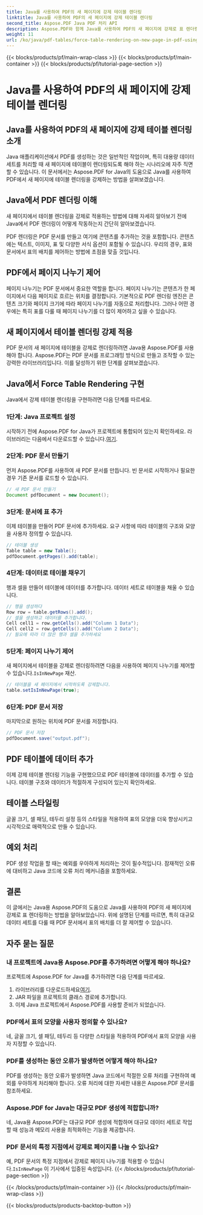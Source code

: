 ```yaml
---
title: Java를 사용하여 PDF의 새 페이지에 강제 테이블 렌더링
linktitle: Java를 사용하여 PDF의 새 페이지에 강제 테이블 렌더링
second_title: Aspose.PDF Java PDF 처리 API
description: Aspose.PDF와 함께 Java를 사용하여 PDF의 새 페이지에 강제로 표 렌더링하는 방법을 알아보세요. 이 단계별 가이드에는 소스 코드와 정확한 PDF 문서 서식 지정을 위한 전문가 팁이 포함되어 있습니다.
weight: 11
url: /ko/java/pdf-tables/force-table-rendering-on-new-page-in-pdf-using-java/
---
```


{{< blocks/products/pf/main-wrap-class >}}
{{< blocks/products/pf/main-container >}}
{{< blocks/products/pf/tutorial-page-section >}}

# Java를 사용하여 PDF의 새 페이지에 강제 테이블 렌더링


## Java를 사용하여 PDF의 새 페이지에 강제 테이블 렌더링 소개

Java 애플리케이션에서 PDF를 생성하는 것은 일반적인 작업이며, 특히 대용량 데이터 세트를 처리할 때 새 페이지에 테이블이 렌더링되도록 해야 하는 시나리오에 자주 직면할 수 있습니다. 이 문서에서는 Aspose.PDF for Java의 도움으로 Java를 사용하여 PDF에서 새 페이지에 테이블 렌더링을 강제하는 방법을 살펴보겠습니다.

## Java에서 PDF 렌더링 이해

새 페이지에서 테이블 렌더링을 강제로 적용하는 방법에 대해 자세히 알아보기 전에 Java에서 PDF 렌더링이 어떻게 작동하는지 간단히 알아보겠습니다.

PDF 렌더링은 PDF 문서를 만들고 여기에 콘텐츠를 추가하는 것을 포함합니다. 콘텐츠에는 텍스트, 이미지, 표 및 다양한 서식 옵션이 포함될 수 있습니다. 우리의 경우, 표와 문서에서 표의 배치를 제어하는 방법에 초점을 맞출 것입니다.

## PDF에서 페이지 나누기 제어

페이지 나누기는 PDF 문서에서 중요한 역할을 합니다. 페이지 나누기는 콘텐츠가 한 페이지에서 다음 페이지로 흐르는 위치를 결정합니다. 기본적으로 PDF 렌더링 엔진은 콘텐츠 크기와 페이지 크기에 따라 페이지 나누기를 자동으로 처리합니다. 그러나 어떤 경우에는 특히 표를 다룰 때 페이지 나누기를 더 많이 제어하고 싶을 수 있습니다.

## 새 페이지에서 테이블 렌더링 강제 적용

PDF 문서의 새 페이지에 테이블을 강제로 렌더링하려면 Java용 Aspose.PDF를 사용해야 합니다. Aspose.PDF는 PDF 문서를 프로그래밍 방식으로 만들고 조작할 수 있는 강력한 라이브러리입니다. 이를 달성하기 위한 단계를 살펴보겠습니다.

## Java에서 Force Table Rendering 구현

Java에서 강제 테이블 렌더링을 구현하려면 다음 단계를 따르세요.

### 1단계: Java 프로젝트 설정

 시작하기 전에 Aspose.PDF for Java가 프로젝트에 통합되어 있는지 확인하세요. 라이브러리는 다음에서 다운로드할 수 있습니다.[여기](https://releases.aspose.com/pdf/java/).

### 2단계: PDF 문서 만들기

먼저 Aspose.PDF를 사용하여 새 PDF 문서를 만듭니다. 빈 문서로 시작하거나 필요한 경우 기존 문서를 로드할 수 있습니다.

```java
// 새 PDF 문서 만들기
Document pdfDocument = new Document();
```

### 3단계: 문서에 표 추가

이제 테이블을 만들어 PDF 문서에 추가하세요. 요구 사항에 따라 테이블의 구조와 모양을 사용자 정의할 수 있습니다.

```java
// 테이블 생성
Table table = new Table();
pdfDocument.getPages().add(table);
```

### 4단계: 데이터로 테이블 채우기

행과 셀을 만들어 테이블에 데이터를 추가합니다. 데이터 세트로 테이블을 채울 수 있습니다.

```java
// 행을 생성하다
Row row = table.getRows().add();
// 셀을 생성하고 데이터를 추가합니다.
Cell cell1 = row.getCells().add("Column 1 Data");
Cell cell2 = row.getCells().add("Column 2 Data");
// 필요에 따라 더 많은 행과 셀을 추가하세요
```

### 5단계: 페이지 나누기 제어

 새 페이지에서 테이블을 강제로 렌더링하려면 다음을 사용하여 페이지 나누기를 제어할 수 있습니다.`IsInNewPage` 재산.

```java
// 테이블을 새 페이지에서 시작하도록 강제합니다.
table.setIsInNewPage(true);
```

### 6단계: PDF 문서 저장

마지막으로 원하는 위치에 PDF 문서를 저장합니다.

```java
// PDF 문서 저장
pdfDocument.save("output.pdf");
```

## PDF 테이블에 데이터 추가

이제 강제 테이블 렌더링 기능을 구현했으므로 PDF 테이블에 데이터를 추가할 수 있습니다. 테이블 구조와 데이터가 적절하게 구성되어 있는지 확인하세요.

## 테이블 스타일링

글꼴 크기, 셀 패딩, 테두리 설정 등의 스타일을 적용하여 표의 모양을 더욱 향상시키고 시각적으로 매력적으로 만들 수 있습니다.

## 예외 처리

PDF 생성 작업을 할 때는 예외를 우아하게 처리하는 것이 필수적입니다. 잠재적인 오류에 대비하고 Java 코드에 오류 처리 메커니즘을 포함하세요.

## 결론

이 글에서는 Java용 Aspose.PDF의 도움으로 Java를 사용하여 PDF의 새 페이지에 강제로 표 렌더링하는 방법을 알아보았습니다. 위에 설명된 단계를 따르면, 특히 대규모 데이터 세트를 다룰 때 PDF 문서에서 표의 배치를 더 잘 제어할 수 있습니다.

## 자주 묻는 질문

### 내 프로젝트에 Java용 Aspose.PDF를 추가하려면 어떻게 해야 하나요?

프로젝트에 Aspose.PDF for Java를 추가하려면 다음 단계를 따르세요.
1.  라이브러리를 다운로드하세요[여기](https://releases.aspose.com/pdf/java/).
2. JAR 파일을 프로젝트의 클래스 경로에 추가합니다.
3. 이제 Java 프로젝트에서 Aspose.PDF를 사용할 준비가 되었습니다.

### PDF에서 표의 모양을 사용자 정의할 수 있나요?

네, 글꼴 크기, 셀 패딩, 테두리 등 다양한 스타일을 적용하여 PDF에서 표의 모양을 사용자 지정할 수 있습니다.

### PDF를 생성하는 동안 오류가 발생하면 어떻게 해야 하나요?

PDF를 생성하는 동안 오류가 발생하면 Java 코드에서 적절한 오류 처리를 구현하여 예외를 우아하게 처리해야 합니다. 오류 처리에 대한 자세한 내용은 Aspose.PDF 문서를 참조하세요.

### Aspose.PDF for Java는 대규모 PDF 생성에 적합합니까?

네, Java용 Aspose.PDF는 대규모 PDF 생성에 적합하며 대규모 데이터 세트로 작업할 때 성능과 메모리 사용을 최적화하는 기능을 제공합니다.

### PDF 문서의 특정 지점에서 강제로 페이지를 나눌 수 있나요?

 예, PDF 문서의 특정 지점에서 강제로 페이지 나누기를 적용할 수 있습니다.`IsInNewPage` 이 기사에서 입증된 속성입니다.
{{< /blocks/products/pf/tutorial-page-section >}}

{{< /blocks/products/pf/main-container >}}
{{< /blocks/products/pf/main-wrap-class >}}

{{< blocks/products/products-backtop-button >}}
